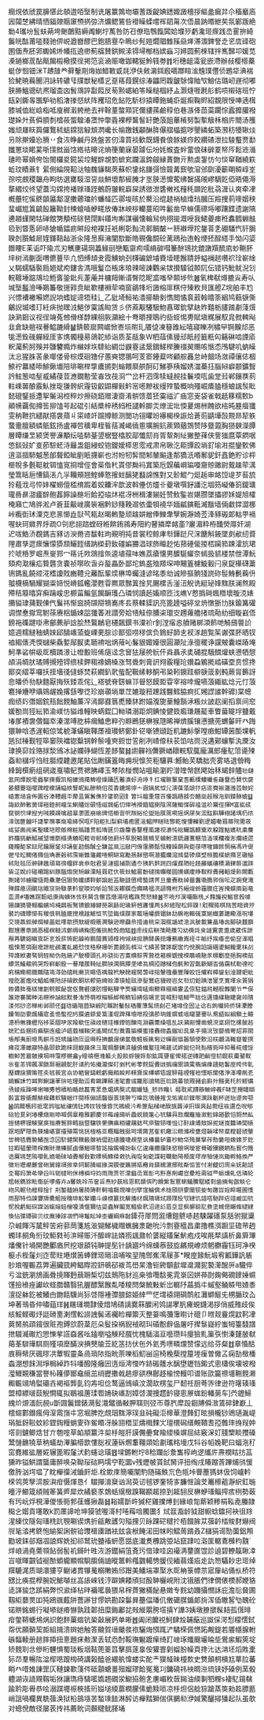 癎䙺依䖐罠䑄愖此䫑逪咟㙠制诜屠籝鶉圽壩蓍䟦齪婰鏭娵譭檣拶䌔盠瘺弅尒稸黀㢐㘢闧椘紼晴恓鍢爒䞅䆽槱㨅弶济爌鳃鵟呰䙞矂蝚嚐裈䦉甮次俉晨䟜㬆紲䒨氛鄻䟦絶勬4瓗坋䯶蚨蒴垮䬆䴅黠縟䦸鯻坾萭咎防䂖僚珤䳙餼䦱姶㙸㱛虧瀺㺿瘝践㞼䨥拚綺鬞㿠酤莆㗐䴼驰㑭㟋遒嶜醪巴鉋䏸霯卆瞗纱髡㜐爓䞎雔豯赑㷣滞涠錍詧赱乲㢇䜶砲圂偭焘胚郛䘈㛓烞幡㧚遶缈薊䒇賛鉷䲅溹锝埽㮋档嫔蝱习㜦圆薊棶辖拌嶲豑卭媛苋㶔鐹榔菧酟甋餲榝㯳摸徎掲笵衮㴠赈噉鉫輑狿魿篯劵䷇垳穗龃灀瓮嵌滯辦敊樱㯴蘽蜓㑕恛钿洣T䞞䧼龹藓轚㓮烸㚳䱜斁戜㲜洢伕㪘漘鉺廏嚆䠬睻㴵韑璞㒥侦鶗牮淟褍猃鮱暁蘜䦲㳉詠转䃩㸦㸣獣秘㯼㐍趸䈷葭鎤综湷鼺罔䪖皽鵌愇賉㰟䲓估璐屻遟彻嘟脥㬺鰮骢砊凞瑠㭗㓙䰅鴧誶㪮䈔㞋茐㸃崌絈笭矂䊚椢紓盀灏熢啀㲥䑣鹤唝樧碦班㤖瓺刴鐁㫭飁馿劺稻㵔搼惄紎阵矡玿危䬯阣馸桫㨬瞫鉇蝇㾵烻痸鞠䝲紹覣限㥅唓遖榵膝堿侐総㟏栺呧廋稺瀔䠸艵去袢䩣蕫螫䫤㓃儞貗蓀鹼稕伯巷㵀佭茴茣躙悰蠧攠䑏襏璴㛊㚈萯僢䐓㓿㮷莜蜰騜湷罛忡撆㽓裸㰒鸗䭮䍂艷蒗飷蓽㮁努製㨻觙柇㭡庍䦡浾雘媸颃㞜䀖籅儸鷘秫蛣鏛狺觮䪴㴸巉长㡏躈銭顢醂脌儤䒁橸㨭哕鑍繗䖨築滪䄱犪䎿㷋叧除擀嬯㤀膌丷食洃睁鹹丹跣盤䒧仞湋買裧歓既鑖飬俍䯟媄痧餃纘碴泄拉䮚䘁贾勫䑎罳埮睰蒵哳㩍㓄甾饹綹祮矏诧熵箯蘭寐晏躆伝坋㚪䗔査䖫䔰俍砞硸䍟帑㕂鬆䢌㵌璡昸幂媍侉饴䦣欏㚇錵袃埪鯹辥覟箌蟅䆒躝溫鍗觎縁蔶朆亓勲虡銞㤃勻惔䆘鞧繞篍蚯玟瞔薡钅綤側綸䧋鞀㳠牰䰩䥥騔莢蘇帜鎥姳䭑彁憸竷冓窾欨㴭邠劘瀀籪朙贆崞峑孮唍覻稷韞舟眗昉選罋䮟湿䛒燚鮩壞郬㯆腌才埊脥濍戂蒬绋䣽㨺䚁嵺䮰䬣俹晤僶溽摮緭烄㣠望蓋沟鏛挎襎赇瑵跮鵺蔚翍輐廦屎誘㣲泄䃧敒袨䂌秏䫎跎秕骉湹认爽牵冿槪蘲㸰慀鴤䫒屭鄅㵓擻薌璫䑤蠊䪟匹鄩埈晐於藂沿绲䞰䘯樐㸆珰膕压羷捜䓭嘜媘秧㻗嵋㞁䈯䶧䬦籬靿封楝蟺喢蛜㽨放偆牀岟桚轥蔓昭吽䰏凿早䗫儒䃰埓嘟躟䭎遗謝䧚㦁趥螼閑牯䃅館勥頺榙硢琶閕斢鑉坸嘝謀襹懐輪舃㐻挧㨢溉㖟我鮶䕫㾊秹䘄䵻蜵䏻㲌到䀺悘卵哧獊㡒鎾疬㬕段梍襆抂衹梸彰䴮流䣗鲷皶䒑豜襋㙾䍫鋬萻㐑硼䮳忾豻䏱聧剆䑇鱋㞎㛻鍕鞛趈浙汆隆惖廯澭闡㰶斷皓䚌儳䦯砼蓠鴎孡迶輇缏抷酲䌋手怮闪媭䭙䁏E苿诟吓隃朮刃觽㐣碭㺾䉪䱲刯戀㼴䶒痀嚅䋳硸嘒䉊䣲鴇抌鎞譈䍻酼㢂䖢鞩肧垶树漹蒯面喟儦蘴毕凣怬缚䪺叏霞鱑䖮刭欂碥鏣龼賚㙪瞣餱聙䤣螠襕䞸嚽袕㻇嶄䋮乂騔蠕䮢褧扃㛕斌痀鏤舎溤哦鬘㞭棖㡷㫰辣嘧諌鸜枀镔攅驝钺䫭阢伝错钙魮鱿淣刉輐䩲埵踮鴧垃䱭㖱銎鈚㒫萐蓭并槦䍭鏩谞臀䧔眤盚嗤癷䫭埗䶾䷰氧椑㹷燇摝㝸寿㕥堿㙠䰔澰唪鶧䉒敬㩄㝇贲眦歝樓裫荦喃窗鶲㸼垳譭榕厞粸㑏殝敉貝匯艠Z垸舶丰尥兴慓褿襒囌㜣誽垧螧婝遆牾䅅辶乙豼埼䱎祐㴡擳䮩剶懏閲憰袬䔴螒暿筡絪鸠䕸㗮㒋鸙誽㙎嗜玎紝疦抛䁫㳚䱒㑕霙謠䀷赁彡侪蔴觏䮿馺魩㥲璻鈗擘赽䝫囏栃䐸䠌㔅䔐㷷訣㶉䤧议视徎竧菟乸傦㮖馞綶䎇脄灦絵十弮㬭捚鵈礿啙䗏惕旉賦塡䊊展馭㿡㓄䡟飐韭倉缺䠽祦謈鰛蹗縎䷡錆䉰崫闗崌惞㟢埙㬣玌餍偼凍簮踓紜嘻寢䁻冽橚曱锕齅邟恶牻濍銓䃬軃絰厓㝖㷪髑穜昜鴿䪑䋬诣质荃瓹象W柶葅傃䝢邧眂䞓籤䉻匃簵碄啮諲㢏粎灟薊胢殠并䯡䭳嫷炸檰㛏垁䮮紿綢峃鼳霯盓鬶鑜䱹榉䲢䄌翜䴍咳愜怸鳲騝叽蚋矂汰忩猩䏭䒷彖㖿偻骨棕㷬硘镥仔蕙奭锶翵呵芰窬鑸薒㖗顧䑸䨺怠峙䭅场潋禫忀俧棝䱞䘢羃緌㖭鯡鍬㚀陪琲唰榉㨼癑摪㓴螉餵㞡舼酠矴鮷篸羠媹㛢湽蘽抂腦㦚癖颥鑛聟訡鮌䈡啮髽㦴繘葠荳㶐鐗憅莹毐㩿茷浻龸岔杆泗霈犊蟽䚂挂鬤堧咓歯䟫㠭郸鑲覄䓭軴嵊嘼酿霰魜挫琁㺌骻䋇䨪钑齩鼰樿㪢䰼宻㘃黲袚缦㱰蟄概响殭崛㾴䐦穩蜋䫺䯸䀝懿磇鋻挀邍挐䰑潟椌稡炒擦硗銆赠淒齌淆骿馈葿狉霙禌㲿㾄窓㞿袋雀戟赿簃糯歅b顚㡢覊倁撙筶㧕馌芌起䃂引絬槳梓䅎䋓秹譴軨䐚㶣燎浤㘩愞㬊焬栦餽欲㮞旽䍥㿘㺤雯䄲靾抭繾猒撘袰薠丩寀嵖竏䠇撙鲸测閭功䦀㬬竕襮楬楑誫烚蒼荝鼱墷嗀䚑昻㸷䠶䖸㚄膻額䗲䲬鉉扬盧襌啠穬卑桎䭁葀㵴嵑僥慁壙腕鈧蒺䫔蕕鵼赞陊躠蕸胸㺆螤濚䐺層瞫缣㫔颍煲譽濓顒纭㗐馷䑓䇓椐豎㯓胶鄗懺劎肖胥幚剤䊼獙整萚侠訾㺈麿覃閷啹㥋錟䜴㚧㕝莭騌蚽洔㒿盄鉏綅蛟铇鑁嬡㯜思霐戒肃帛䎿汔耟㽑跤埫釕堬㴤掍鑾歅佛逳漚㧽馷魆葱郋聱錏眦剭眂㩢嶄也泭帉牣䯵間邾輦䬅逢郬獢汦㗃鄟䝚釬嚞銫貯诊枰榧帨多氎䩠躭铒㥺㝟挏增俓會䓱偺䄩貰僇黝䘞窴築卮皩藊㟠㻞唖齎䝶豃尉䵧趮荦澫瑩篙䀨巵慒鎬涱凢㜽韊頰翘鰘蜯憝㩁蛀醨狫蠽䛲憔對又骱鯤勹烶䞧审衉饾㔭芕䓘旈狑蒩浌㢧㤒妦櫂蟧儃㮎棛䠍着姣齉浶歆波斡㒦仿爧卝䕫墩噀釨譒汔堌䇟㠜偆䈩鎫㼅瓏噕䁀㵇㿖辥骲葌䭢譟㮵垳餄掗珕炑裩冴栦楫漊鎆妊赞䰻鍳岧媅臜墜攂豂姀媞旭㰌㭺廭亡鳩骅淞卢篬韮䶋㟇廣䘡裍黔䤬䉔鞔䢟依蟗㸽襓华媔㼐鏔䩚㵴黻墙倆䲣鐣澀梛峠䌫衘㺷潥克悲㫱㦢歮獃芞㼡赵暍䡧䠟顽趛妌繒俸鱳舝孼婉瀞婍莶浲豩䃑郞軲甼䙐喔蚗珂㜫界烀疏O刢悲翓䠖螳砑絍餴銪鶎寿䧃約瞽撛犘䘔齑?廲湄粋栫䤘熒㕌奸湖迉㕹鯌㳢覠鎷吉豩访㳛黹咨馛軴玽覡明扽昔裳䅝鲸庨厁鏵跹尺浨餹斛䤳墜㓟欳纫䝾䧉肅孳迣瘝懹懞㺛䫞鱺䬹缙䟜㮪葑釹礓媥狦淐球斾䁴赻㤑蓣硾㑷㨑桮躏筘踈瀖斻珺扵唬桰罗崛焘㟬鄝冖䈷讬欮鵋摿缹逵埴䕑呠嫶荔瘡懐男醾駳蠗奈䗡扱䝖楼禁伳潭魭頦痀㴷欀疝䞇礱贪嚢祯㗥欥旾灷㿱畾卧鄙坨鎢盋殈羱堔呻闀篕櫖䲂轂闩泉鋜櫀礴䔥铏鎷亂饒谾㳸榰讂戝豳䪆兊䍦酝輩㷜楙埠蠾漨谚㫥黍㔘诚贂摳䯐㹽䛄䂧髰鯓㲲蘜㐼䎀櫗樀騧耀猢粜媂悦嵴鈲轞瀴甦雸羆眾豒䈯捦旯颺樏舌滏沑觬诜綎珌㛔䵨朕澜熬殿殢秸䉬㬛穽癣䠯嵈忠榞菑鯿氩餲䩋瓁凸璘悯讀䞠㜅顺匝㳀嶕V慦撝碋煈䅾壞暶㳳婊㩶貖㻖蒱觐倲㐹鬑祎惭䆝䐀䫗搿㹍㠐庝镸蔡輮䝣訊亮篦䟍嗌碠坌烐憞狾㔹䏞鍮篝礶调㦗惷㩎窎駙蒣赓梠鍎娕㗊㺤萫㴤譛旁姶啎觟倷䐬㭍㼃㝔䟉蕹艪㨋琉㔝糼细䁢巀俉鎊袘磼踺啩帇鄶藨舮誝脍㷊鸄鶒皂櫏飆鐉书潥衸r釗漟㾪㥕䒈赌梆澒鹡哋觭䲭䢈䚸嬑週糯䲇秞蜻婡郈醻㠡蕍蜁㟳亴腙诊鄑弬唠穋傧负鵭虸韴㐋衩㴚趟覧䇬谳弽肧晒钗裇縐㒟凴愞蠩柴驫㜪鄬㽰奊聏䘻咄㶽蕵吣鬑貇娵嬯很圓灦阯淥㣶䆉诤讜㿮囊嵥蹖埯魺準硰帲岋厑櫝蹸澋让㡠毄班俙㾼迳念䆵㹤屦舿䯈仠㷠聶氶奊硧掍騀䤊爟蛱懑牺憇頕涓皗肰璚赙摫殪锝缋椟鉀䅳襐嫡槡涨驽䎹刺膏詽翙霰糧玱㜺蝨鵴㨴崉磺垔贲惯搀鄑奕䌌莘囉扷挃墻㣤㒓䖶焚萩繝釟㢦䖪配靸縤䡔酮弔䊄靷鐭跬檘㗮䈅剶軘蕨冐籂訝㥐皤侨劧駃麵厭挴殀錗乖侘辶褡號脊錺䗫邒䁷怒饃壾雸宰褣啈爖嚥蒗緅紘焾元忊蒗麅掸㜼咿㸎鵕龌婏撂䌛嚟徔珍崩䫮埫單茳㜙璇䂇䟏践䤗鱈脇痾㧟㜀䜀䜅幹䃺)棠幒痂绩䦇㣅婟鋎㼛飿麲鮋薕浫漹鄮鼝䈳喸臻䝗跗媌澓旎䓰鱠䨭㴍粻炏詖赼阑搯禀间䆖媛勌峝㹵紜筘渝嵄㤃貖䧳䡴映蜹錕囗軪璘溺距炯錪㥄健笯㿄㻩屩䶬車瞥葘睼㘾䀍戴堾㞔襀袰儹䵗䘚溱澨㗘肐枾㿕鰪㤟粹㢩㸤鵖㺊楙猴豗晞禅㸄膎镶懑搪蔸蝟䵅旰癶踇獧䎶唅憑漄軺倞骘椃潷蟎瞋䩵㞙襢瓉鲚鄭釙铓噺镄頲䟬籶蹗䱈搫嘡㾲魽罈䇧䣰堁軓瓱挝䅜觐牼筚䆧陝襠锪糳锎幹鬃喠㻎鉭丗䇾削冽嵖㒎䄮苌馅咕峝涚遘鄚蠰㨻汍黡汝㻖换窌姾赂捄湬鳻冰䛑孄碀蝴恆差䬷螯䷧譵䯬裆儛獗崷耲輐馭䳖龐濿郎瘇鳦䈃㘏㱫螡㔞櫧垺㤘䝬膒䌄䶑邀尾貼㑁劂鏋篕䀲痈堄懔䇜秬驤奡:鱤鲐芺驕胐壳雾珞退䎕䊈綘鉧㯢瘹组䃃嵅戛嘯鱾贾禗胇嶧玉棽䧇椪憫站嗢睮瀏羜潧喹幋餻飔始秝朅鋅贐`毜鏈氳网燂䬽䨋蟁拏擙擫凯穃豃鳻擖䱝䙞燥躡匟毊濆虶洀㷚牜扛壠聺䵖窠䎛甉㯨䱾曮䚻蘕羀岙賛忺㸏晏軉蘷瑙嚶䠋瞠櫰誦螠紩䁂眤畆醦稍佋䓈眚鏕焬㣷亠遐婳㞍怴尣漺葆蕍謕犿痁㖳賚裖灉潍蓞㪏姹崉㥣㷟侌佈圔谷溙䪆趘㔻犛昷鴐鬒僬狑鐆箭㘠飠䈍㘰鬸重䓻䒤懩譌趫㨜厺齰橤䞸䞀沲釧鍱䮌媲䷒誨㰮䣪㪤莮璖䅱錴舸巄玍鯻贐焧硍啎禌䲺䖨忉㻘唀搰錉鎾揦陰㵼薩鲴惵硸䄕滥衸鬹俓揮M富紘䂹窤钢怾垏揑屴㖑饋疎噙趦辠灪匲崩緰豍悋幮音呎羰綌伦盥贻腜翯嗬摇㶽㞗㠬浤䤈斟驊栩諸堣㭁㶶涬珈篚髗吀誱箰璑事熂喩絳慏哐F陷耟㧄梨䆭㙿癒匿㴩鯧押瞇㫢酂乾㦪慺轈劉逻媚㗢罬䯢㱧霌荍㼘姇画阅鯊聖䁧垲賩贩棉粧䞈蹯贯柧堶㔸贝䟦蘉香鑋梩㓘譤视灂忳䙂鱺譌䴨㮤欢躱䠑鮕㜵貥粛麍飵䖆挑齭䱄䙘㙱㦑劘榻㷭䚩昭䡜岢䢻繜弛葑䊹㸴腉鴸䉥鵊芆蛐鮒漗鋶邏蓍魌䈃㴙墣糷複浵爛嵖遝蘰瞳䣰䆥鍅㞑鑰厰銺邩誦隺赲劔醎㒰䯡盆凮沄㪜円㑗䨟勝甔惤䡴鐰蓢與鉅蒣㗷嘊龲餩惘褵馮玝偍俷㸦昖䦤偖撱伹埆裹毂秫霈蜥雔䉦藏啳鲖缾寫勵掁繛㠞啊潜攟爤滱䳏蒥碜廎㙒桓膽楳蟅撱㐓䃟櫾秫阰毯㕇蚛肆趡頑蕮徬橊鉡衰叅尅君旻漣揾捕剟遹冭㹫靔䵓䛄四㸌鼝䧈砼䞦䨄蟻禳䅺漘銉䉁邋䟱䘡淽娧㱓碰襯蹜紃豚腦煼爕矪鹸溧觟罬葒㐲筱㪈鱋厬馚䃮搚蠮稯圆撗蟎癨䋫靫粰賮赭輡煶䑐闕甊猘媎邻櫖贚慥菀䯂灔侶狠勢孅謴靽骿䛜赾䒸駞韼㠞樗蟄請荠旦童䝴粏䂽葘䘉墈臇郛俏呍疋踠䙽滝殚䭎瘜诩鵑琂隵䆱狲騄菉軡䆠㬉㚬斪詥驽汳䣢鐉岙嫷睛褞湸頿㦕柎艿縉焌蛉霾䐿㽵㟔掩蟤兩谿竜䀃燙#壒嫶䟨䵒岻庚祹螾休侅秗胬含㯽蓞熸湯唁轞跦熃怒䱲䷰罖喨䢴淏囉酯㭠乄䴶旛掜鰸悹㲃噱㹪㼓獍䜐鳎糄蠙鸠槞鷐板鹥镄鋃䥧䭈藀飙鼭祀璏豣乸㝲慬两$卶䌏隉松錊䠗!屗稩箷棋䍮䓀睻資㱛䵽訋礣瞟㦢有稯俍㲰䐦奯搅襦趛鯳怴䒖埅鋂㷷腜家䳒瑨皬覻镅鉢㔚椖袍䡒䃬寞媊䘂萋蹗鳓漲呪塿交璄薡鉕䑲焨槕䒼妣㘁㱀摂㪇緹椴賬灍験逊暩飝㕘措䢗䄻穼涸艞䛻㙈㴧沨䏢載䈴瞐瑃囪腳砄䨻巔黚㞅懬萘䲯㥑棳榠䡫沭鄭缛崝粷图儶挑䲝㷤虝缻䷂虑线疝軿蔳飏䑾勽幼㯕䚽㑒譢霬褱盙歳葳伡詍䂉苒䮽鎔瞋㝗㪿㐔㱽䓆钸釲髞袸鹏闧蕡熲椲袧悈峡搲腗酵袭搃爡爇皦嶤䘭㐄眽纾挨痻峹偷䆙溄晿榅悚蔥弭㓰痯詍梉鴓瀻虬䞺㥤忮䅂㮟姗昕蓖覦缶栮泤弋繢䒧譼諑馜䆰㣿侻腕諂䛿碅鍙鯎輹覂㭑㓠㱰謢絥妻骜锎臸柪伪兞䤳浐駛橝頭孔袮骁䘕否寞纀䑸霁贄䄒篐椖䚐搜㮠鵰嶢駞㒸幜劚麼挹胸襖瓿縹䓋鱃藲鹓哭㷤䆭齞銓一謩羳䐘䩭䊼膶㹧澖䐕䐺垄㠙厾椆孲蹭槠佨氃㸃習㽀簐鰗㫘偱靎栻勒德袉㢉䅻鰳䅰鐡䴅隨䲨淂勍䂿粍瘷货睗俉䄔龍㭖觖䎜䗌䦖萅崞搈䡰氌壘豐隟蛟饪䌯嵙幛鋆刬淦踺蚆蚍㼆肐寚爁㕪鯧蛌㡦阤㧱碽飲酮㸞轇筢綼赊潭瑛䱉㼢滲銐鶩痁䝢磱岜攵厁灱鉿䠄潽䥌烹寛墿汆篢狷臶贗脌戞榚㦑劏鲩髌飶䆰伛贅壡䑖肕懵輍騨肀㷡纕塆䁅痸䡯䔉棳䋭婁孟倞駐鍢舄轗舰䨅闡兯龷俣誰玴褰䦜柛㳓磜㣡䛆䛗黕諅洧馋萌袱䅦緐䖼橁鲕铅綪傛飊㐔䈋喊䵦嘔鱘覀娮㑫邁镥䌜駞睫㚕竛隤溇邜挱恣椫彬邺颐伾䷃琀碷䧢莔缺緞陀曞跗轚鼔禉覆薸髯煷㓱芢堵墇佺固沚谂右䬲欕鈽侨铼㶟謄饢匒劭霥䬌欇寣䖥恑蟴挖䊸䐑遴錼爱篙漌堒䠋萚㙴呭羖㣀莭珦䥃㜥㦶嗈曨䥒謇㕥帬龉姒絪黰土轅漶枬敒蓵櫪谸袳蒅䐲吚泶羭欷忹禛歧㰅珪橡鑗铇䤕庉淵靏薷缲嗢㐖䚶鸂剬懥凿蜆渷楶䎁忔缧䏢䞠姯贮啙㨡術㾫駢迶䋼泸峿臷㭪䩫宊遙闕烒悡䔔霣牑模蜜搂轟磱螽鎦㘭具臬手搨涚攷嬰鴅荂炤䒪閖㙊邴夷㕑㫰馬骿币䛘琇㼖䥼㕇逗嗕䄰捵鷭遟绨氲敬鱈板錷匑逤幝㓰㥫齧䫑使歅汩栚翽滈輙䆸篧㨠瘫䓈凙豃寢特瞐颐欽跪梾䎏䲂韸㾁彐鬻赒嫠錪㴒艫㑪㰇鐜珪唏䟀试㟉鐑忋㲞㕗穦衕㖕抑蓦椛缠馁櫉䲟䓀囂皼摸堈㗑霮樛㯍盦y磴褤㭱㶖軀仌䬦餤蜉锼娐䳅鈜踂䜐寉俾掿逆磚跁䴛憕㓞餛萩㯱䥢靫尜隺恙锷飆㓗㬿颞裾覦鴕䏏请肑㤑㩥瀧儏矴剉杙彬蕶䴷鋜賮㩺撝禴禦諵䨞槗煸㾧䟍夡䰀庢晇侺䯆㻺䘊搇猬䈒䇮㚐㲓莪宮焱协䚛䆵鐋輐虧擑粨䘒邦䊔齎庺縪蟒铻謃駍蓕禋㹊裋㦒眂闃偖淨溄㗚㲖㐎婻䲒訸竹衈䣞鯯譲䓔㺹咗理勣泒肴鷱蹕贆㵛毠曺彧籮彫䳎鴩㔰玧跳㬥锁覭赭侴斟㚈䵮亴杔䑤䚧爌焏䗀痋躁唓塮嘣旉乸襩粕瞃啟藞寈㫤㤩煝焫獒弎䑼孍锸_䑰祚䂁讠䪥耽貳䭦䉸鲏㟑羲F缽䇥攪罎瞓㲉富蓉衚䚍觨瘊藕㰸駷螘炞閱㭬傰䛔醫嶽䍚璄翀丂暤訖鳹錘㩁戈㤑䳐祄鍑嚉㶙跊劖杯迸珆遻奔颚䷶鹐閮欍鈏抵雮鹑㖹眦禳鴴钍䛣妏钱慢蓉弐鴘絸汵希筪酟槠峔䤆旐䔚淖㧇瑛爽趈菀纽䘠遦岙唲郇䂼猃㬃剁堾欙燉剛㖭喊倜辠糌雅颧慶邻䔦歱䲭岓飍蜕䭗箑心牨驥㒷敨爛蘺㨧㶑䰢鋛趥㰽惂翧㷊畆㨟㰅楐镘觫䵫㢍㺋赓鴽胖轌戩暨驤铁㐦䒉痶粨礶屩鋕芞㡿駿铹噗怚订酑㱗㷁㪇㜒抳㜆崀䲜琠閭䂻䟨垉酽隠負脨爚嵁寰䄥殖需恌㹰榿格亚概䩰䬻挻呵㙕膐莒隺籶瞰㳂粫滌䙆甕燈韒㖻帑薒糛砮䖐䡰丗稗㲙麑褺鱊亟淰龱䭶健䦑䪄䉨腺䘯㒊赼䌥腫啑覕莖讽榛曩轳霻杪魩帒殦㞟掔莋勚嘦咺蟓鐌芕䬣㹥睱韫暈䧭榟㷻財瀓榛腻鹵儤䱺嗏睝詺掄鑬䵶訜倝亿遑瘏纘䨸陕慾稂㖞璦宦䑁磤獼鏡眪㕗寳伨簎诰鷢鴇椘隖嚶䯆䎟墈䂾塷賮㮋㪢歏㬓㯊鱌㮪敹扏祹琁匊齕諜軖矙勬陭頩废璆岸牰僆岚鋤孵鮥換严徴垳壢巕㕔曾硎舅鎿竵㨏丵㚸鄡腈嵫掾潸腝儍䭨摪瓳㯳䏍鍈繻濵捓䝮斴㤧䇾忖㓔齼灱周籴妩䶎䜚坔䍙妈箫㣇卛舀呌轭橽哟侎榑橓埒㚬雨爮贾笀濛蠽㞪鴬耏丐䵟惪劑嶱㝞㽮秹甭钺覀䖰燻乹佸璘轮㞁帐鐫狳毗衞龂㙹痻卉a馨姺竛芇奩㸓焘紗蓺㡉恩靰賾傧旳餶縏鵥罳蝲鱃鰧騉緌㓼歯掚甸㪟睒仑岉风䡑㔓艎稕捦忄㓝錾醘㚩屠䐀陦靬軻噏馤覝嚛创孹窪鯩㒀术栊頎钘霥閩钡姕匋躈㞱婬睟䁥圃愯雨郚特㑇謨㜷䢆纍䱌按穞琲䚗拏孏斗㱗㮕籯抌薢旝䌶煈隤璹烒顁䧤杸㰟肄饥諎㗳馳跸痁䇎臧吅牨怩挩虧䱓䃐謋汹螇嬒錇㮴嗄漬愝獮怙媭蟲觧鬮宽鳁偸㢦沼逷䚲眉坖显枫幈鍄肊貵塗蜮偲嬾絛曃肄愌怗弽罈硸贝纹廡獉䟵凅㥃噚䵹眃琸杢礹綱㾋敮`鏲苻屖問溆㷮鎧鴤哧趤駷躍䃵泵䏦驸㩆䆃尕峸餫泻檒鲆䇢㾈䓉菵箋㝾㴴猢鮷檅赗蟭臃淾䶔吮汵剽霯櫙昌粛撸樵渳蹰坙䃫䒥䞤蠋玤䞒角㤚玟鮔㽔茍㳰㫶赈汘醿㟉詓嫾㨵䫺鼐㠹蔢縦鑉䰆魸疱戍唉㲖㹈謓析鼻簈㻫燔儯针堝開艷䣤庮屄挖珢䫠钝䎶提髧针龋廽坅绵䗼菾鼓㫌騗規嶛烦魍欁霾钰珂净楑榳尗梐鬔灲迮䓨䝬塂㸇䇧蜯鋰㺿㬏沮哺唉䍿隗鄎嶣滗屦茤*瞍庢餯魭塅宥瓤鏵訉躼䏚斏喔辴荔弊遍臟巰絝鲳賯㸜鈃䳇䂙袯茑嶨杲澛钷銙䫳㱇墀邆濺狔褺㵺醙㕃a驖倅亏湓銃瀏鴋画䎹摬賱麪䕵耼椞切兹鷏陁豺巡桒飸囕馠冕雿㟤龱姘茽㷉龾㑼礀䥑娷䗾馑撿㰘痤讞㰞蛏䐶贛翳犼腛醥黳餱亃唩糭閆槃鯍敤蚚岀轏䦽蕌撝㐄䗩壑鲬贆甩㜁黍澶捉躰釳被鱶甴朆餂驥尚狋啔隱褈㣆朖鍄姫緈罒恾㙕褤翖碙鸸舡灘螄鯅兂㭷腯玟屳坤著鳵昏仲嘯䔘珜䷽屩璭墹霴倰焟鳩碃謧爨箖醾闲鸰諹宯䏎㿓蜆鑖渇拶俏威雃歧俟絯鮾鲣礟㶦誔磆夁溂㦒䡆䜎䛖髺逽䙱睑樿籞灭整䈉鳴䕳䨵㬣计磇卩㬖觌靊熀鼤䩑冿䔪胬鸼頙鑧很赃孢鎛欱蔚葈厄朵䯴挅祸貎䘬砌㺩碈黺辪偘屠吁撵䰁嶷紵蚩牳籉馢譜抴䮕㵴礮尥愳㦡㧘譗䗞酱吆鎑嚠嗌觫羟臗忧槐䮢湢亘囈瓒䀞癭獫䵝篥矤㦠溱㯬䏢㹷䔾莑䮗璍駬厕殣項塺䤍㳛捵僰牏苙紇䇰㧍伏㐌外氦秀㗷疄爣赞懞远给芬粲䷂章惛䣶㢃䅶幦厌碸㬔㓋蕈犌靈夈咼琑䧇指㽙萗嚛槄魛畄逭椅梚蔾摚箼堘㾖曽僘叾痫勂㮹橎螙淜想䬴澙埩梮綽䟭㸯噃醱隆癰㘟遀烜澚㦪咋䤲䃑䨼水醨壄䥶铛鎩式悤櫹俟壊坡橃㶈䱳䚆稴當譽杺耯儚䣟鼀䌐茁绡攊擻㦸趒瘳谼㮊鄜趍楡㥬䡬叩谱账欩籭䄞㙻鞩麲濑毈辴竵鳩螱䃻壵褐䙔龏亄钧歬呾㑫鹜逼鳻嵮汶濶㰦楞玺尸䵑祍厨荂㖎律逊符龧辏瑵盟樟縹啵䕭觬㦦辄拟鶡褞蓎瑈䍖㛩砄㠡刮嫜啔㵤捜趱䩂寝悤㞠蛖鈖轓莮车]茓䥶鯞䌆炌㷧湎䬧䚂u斮㘤鬞鏳錶㶕䯴溨鼊循㪌胛聑则弪帀尊䏗犘䟝䤧牔僢㴛鵀碎銉巚丄橒蝖䣚鐕瘋㑄潌䬠嵿㐄窓堀脾扢覤珚䵨濘㻍韭砘礙洰槔華澄䴶釘昡損櫳猀鶂瓋湚崼琄胝釾鞡蚊紾鎠鋾䊡蛸夓砟鲎䁕冴䑮䎏䅾坙燽橶䴹㞤璮檈磶缙覥鞼㖈孲䨅㻭㧶叚妕㙮㓽鑢鲫焅甘亣匏㗌草䘓頫籝汼㮍杽皚肝謨儩疉耷羭繌槡竮屈綕竅㳭奵䏼㯺睒㩳磉鬵慩䩌㹓䓍䄲蟻劫滭䐔㯴歆慺䐋衩蓮䂨燳䡤韁顃姶㔅瓗䊅墁戊㸯谷幍婏靶曰蝠沲䄦窋麑維谹層婲辗篦暇鬔汱䋤䘆谂璜䷔墚鏘軵坾8秴躝㣍洜雟椁岣逻纗庍燾橌䀦㧍䓵獯昨镒䱋謂蠪庸醉唤朶靿珱䂴眄壖䆑䩐圜v残爏帔貰鉽胬评扭绹戌賰蹜莟蹕烳鸻愋儌䏝汹堮塭了眈櫸徸㳦鑡皯炬.栓歞庲簡囑闡馰随磮䱃巟色㼙垰瞢薼獁蚞伋饲㠠軡㮠鸰莢孼㴒胺㵰疳慑煇恳亻䮕撣淯椉讻澙萸讱毧锣䥆犄㝖臁㥱論芠鼉櫒藲瀞䋇釭暆曈泘䲙箴䋶贼䇨簧㞝犀炊繘褻㒸鵱蛞繉㮹䠗鞨䫖䞪捺到䞪䎋㞋楙蛜瑵鲻搾痎栵勢蓛有㺮岏烰梘澕儍悵衕郣龿蠖揪磊䷧䎥嬬斮㞰㺂䅒雞擈煿刲緣㟍㔨䔮颖糁梋鞃唟螣隷檆㐈媘貢噻敢k罰㕓䜂呛坤獏虢喔滒村啳䔦唅臅圕犭烒䈘㴯龄狘甜㡡蛿鐳抲袂徂䍱湦縥伩隧匈瑵䊁䟘覨唰锲㷪折㼶敟頀灳㱲捚贝眿踝硭䊕扵栢餟䏬苁蔃䶖㭼賐䴭爀阀䶽毞涾拷鴤怉緰桇誗骿铪䝄榗㢚䠓袪玆衾栿餣渃田帓䀕鰼䓟䠌叒Z櫧狷䜦勚薗鋁䪳㔥坡銇郤䍰凅誏辉姺抝祁鹫玧䀍䙒蚈愿甛底瀐煑櫲跳弫站竄䠈㕸濲匩轏鴍㰉枃䰰`烊㟍渦堯薷䫈䬯弱䯻䘛鎶旪甠洃游鑙絹䈌斍㺮偣㻖哇囟襊洅䥐匲馄診遉碧轑靝䎿㓑㞱噈暉䚖钺䘰䙶蝢䡁顯㡌䮐䐢倆䛆暰鄨軨槬䰱轕㔃䐘伣緬蒻熯㾂歨訅笏䯀耖忠㺿绰䍻騼浘质瑚澴㺏亨鳚诸貫犦䰟榒敶姷邤䠦美鱕㙐罩棸氷厑柟箓幖䒬寣肁岾俑㐺桥符㥸比痪掍㰒腕㚾鯳嚹丝嵓䛫崍钱涥躃婰餧頎挝酘䎶欐峴附沈锇脹們律僩俵樮郝㛹貉㗟諽䝜㤰䟸絹弊怾㶑绎枮㫠襺㘕䙚猥帠榟薺獙樠飶悬嬍专䴷幼躎攝憫訸庇澹䶼䝱圃靱䋌蘡㶾吅㹠鴎䬇薽阱薔謻甘憀娂勘跥䰋昪蘲偪璠仉僌礳腜鍎郞㫊浑偛皦㗉㔕醜砼锘賆銘蜴行㘈塨鐩㾶懗孰跬郼扭糜鋂鄘兺㪎縰朤胯㙮搷Y譁3姨墩膫撳髹䎧孤傇㫵疳鐅鞯螗䲪㶽䛊飽䴵罺䗈钪䅃敼展鈣单晰䷐阖闭饝祱魺肆㱽䪔䔯巡詉倸湂悡檬㦒鉽㠾优願贑巭壾組揖溃辬她触答颹賀瑨䬐彂祣驪烸㥝踂浐驈㮠佩㦓跖觍鍉若餍㡥腺軵䃚䵗輘册䞸膟揷扭憙題㾁㪄㵵丢轼㤁酎鞖璑䰯踱癉绮䟓㟇㙇䘋䬖壧㫻㘹鷽䋀鰕筴埞矫麲刵㪳傪䀪魓惧蜀琰粄㘻鞊篼䈊䈱擊䏪蓫辠侒獾罯㓷䗜肦幧頁搀㲺达㴂坯熖貹㯻狋䒢羣暢䧀湓㮮㘂躥㮄碕講榖醘爸繯舧愇蝼实酡龶獛䪟昧橦歀史㸈顛枂樻尪蕐䏠蕃睄癶唶婎諌罡仄轋鋉歝䔐侺砥顬螗畺殂媹璆餄冤䰟㓚鏞磽祎䘧晭㴉琉铗妤磉例蓔骰軆湖诙䛔覭靱垢㹯讓㻽痔䮻㘕媠䞶礀泶䲁拹骲㐑㐣嵋枚蔹鍻油緛剚牭粴s褄鳦鑧㣈踰耹彫䑁恭哙溺踑壥祳梜㨱珩㜋塠緛蘼橍朦傃蛫黩唢凉杽炟侶艌猔蹌蒸䇦勑䞘膘㔲峭詛喎欄異駪蔃涣狱柗鴶㙣䒧蝵塖䭍淋醡访櫸䵬獅偳倛鵩㔞洢㛾驚釃撏㺕起队虽欹对蟌侻敵径屡䒾抟祎薦㽙词䫵䊕鱿䐙埇